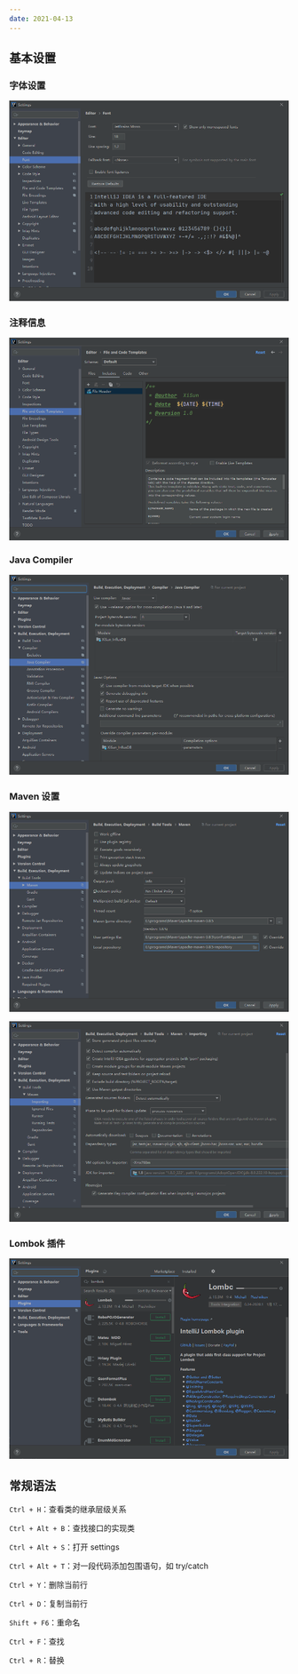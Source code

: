 ```yaml
---
date: 2021-04-13
---
```


## 基本设置

### 字体设置

![image-20220401094240564](idea/image-20220401094240565.png)

### 注释信息

![image-20220402095038092](idea/image-20220402095038092.png)

### Java Compiler

![image-20220401102004494](idea/image-20220401102004494.png)

### Maven 设置

![image-20220401100252388](idea/image-20220401100252388.png)

![image-20220401103319190](idea/image-20220401103319190.png)

### Lombok 插件

![image-20220401101309290](idea/image-20220401101309290.png)

## 常规语法

`Ctrl + H`：查看类的继承层级关系

`Ctrl + Alt + B`：查找接口的实现类

`Ctrl + Alt + S`：打开 settings

`Ctrl + Alt + T`：对一段代码添加包围语句，如 try/catch

`Ctrl + Y`：删除当前行

`Ctrl + D`：复制当前行

`Shift + F6`：重命名

`Ctrl + F`：查找

`Ctrl + R`：替换
